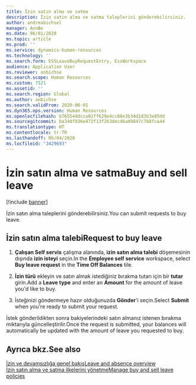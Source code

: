 ```yaml
---
title: İzin satın alma ve satma
description: İzin satın alma ve satma taleplerini gönderebilirsiniz.
author: andreabichsel
manager: AnnBe
ms.date: 06/01/2020
ms.topic: article
ms.prod: ''
ms.service: dynamics-human-resources
ms.technology: ''
ms.search.form: ESSLeaveBuyRequestEntry, EssWorkspace
audience: Application User
ms.reviewer: anbichse
ms.search.scope: Human Resources
ms.custom: 7521
ms.assetid: ''
ms.search.region: Global
ms.author: anbichse
ms.search.validFrom: 2020-06-01
ms.dyn365.ops.version: Human Resources
ms.openlocfilehash: b765544dcca02ff629e4cc88e3b34d1d3b3e85dd
ms.sourcegitcommit: ba340f836e472f13f263dec46a49847c788fca44
ms.translationtype: HT
ms.contentlocale: tr-TR
ms.lasthandoff: 06/04/2020
ms.locfileid: "3429693"
---
```

# <a name="buy-and-sell-leave"></a><span data-ttu-id="10121-103">İzin satın alma ve satma</span><span class="sxs-lookup"><span data-stu-id="10121-103">Buy and sell leave</span></span>

[!include [banner](includes/preview-feature.md)]

<span data-ttu-id="10121-104">İzin satın alma taleplerini gönderebilirsiniz.</span><span class="sxs-lookup"><span data-stu-id="10121-104">You can submit requests to buy leave.</span></span>  

## <a name="request-to-buy-leave"></a><span data-ttu-id="10121-105">İzin satın alma talebi</span><span class="sxs-lookup"><span data-stu-id="10121-105">Request to buy leave</span></span>

1. <span data-ttu-id="10121-106">**Çalışan Self servis** çalışma alanında, **izin satın alma talebi** döşemesinin dışında **izin isteyi** seçin.</span><span class="sxs-lookup"><span data-stu-id="10121-106">In the **Employee self service** workspace, select **Buy leave request** in the **Time Off Balances** tile.</span></span> 

2. <span data-ttu-id="10121-107">**İzin türü** ekleyin ve satın almak istediğiniz bırakma tutarı için bir **tutar** girin.</span><span class="sxs-lookup"><span data-stu-id="10121-107">Add a **Leave type** and enter an **Amount** for the amount of leave you'd like to buy.</span></span> 

3. <span data-ttu-id="10121-108">İsteğinizi göndermeye hazır olduğunuzda **Gönder**'i seçin.</span><span class="sxs-lookup"><span data-stu-id="10121-108">Select **Submit** when you're ready to submit your request.</span></span> 

<span data-ttu-id="10121-109">İstek gönderildikten sonra bakiyelerindeki satın almanız istenen bırakma miktarıyla güncelleştirilir.</span><span class="sxs-lookup"><span data-stu-id="10121-109">Once the request is submitted, your balances will automatically be updated with the amount of leave you requested to buy.</span></span> 

## <a name="see-also"></a><span data-ttu-id="10121-110">Ayrıca bkz.</span><span class="sxs-lookup"><span data-stu-id="10121-110">See also</span></span>

[<span data-ttu-id="10121-111">İzin ve devamsızlığa genel bakış</span><span class="sxs-lookup"><span data-stu-id="10121-111">Leave and absence overview</span></span>](hr-leave-and-absence-overview.md)</br>
[<span data-ttu-id="10121-112">İzin satın alma ve satma ilkelerini yönetme</span><span class="sxs-lookup"><span data-stu-id="10121-112">Manage buy and sell leave policies</span></span>](hr-leave-and-absence-manage-buy-and-sell-leave-policies.md)

